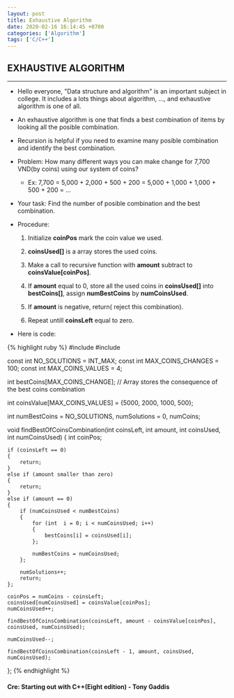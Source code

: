 ```yaml
---
layout: post
title: Exhaustive Algorithm
date: 2020-02-16 16:14:45 +0700
categories: ['Algorithm']
tags: ['C/C++']
---
```

## EXHAUSTIVE ALGORITHM
---

  - Hello everyone, "Data structure and algorithm" is an important subject in college. It includes a lots things about algorithm, ..., and exhaustive algorithm is one of all.

  - An exhaustive algorithm is one that finds a best combination of items by looking all the posible combination.

  - Recursion is helpful if you need to examine many posible combination and identify the best combination. 

  * Problem: How many different ways you can make change for 7,700 VND(by coins) using our system of coins?
	* Ex: 7,700 = 5,000 + 2,000 + 500 + 200 = 5,000 + 1,000 + 1,000 + 500 + 200 = ...
  * Your task: Find the number of posible combination and the best combination.

  * Procedure:
	1. Initialize **coinPos** mark the coin value we used.

	2. **coinsUsed[]** is a array stores the used coins.

	3. Make a call to recursive function with **amount** subtract to **coinsValue[coinPos]**.

	3. If **amount** equal to 0, store all the used coins in **coinsUsed[]** into **bestCoins[]**,
	   assign **numBestCoins** by **numCoinsUsed**.

	4. If **amount** is negative, return( reject this combination).

	5. Repeat untill **coinsLeft** equal to zero.

  * Here is code:

{% highlight ruby %}
#include <iostream>
#include <climits>

const int NO_SOLUTIONS = INT_MAX;
const int MAX_COINS_CHANGES = 100;
const int MAX_COINS_VALUES = 4;

int bestCoins[MAX_COINS_CHANGE]; // Array stores the consequence of the best coins combination

int coinsValue[MAX_COINS_VALUES] = {5000, 2000, 1000, 500};

int numBestCoins = NO_SOLUTIONS,
    numSolutions = 0,
    numCoins;

void findBestOfCoinsCombination(int coinsLeft, int amount, int coinsUsed, int numCoinsUsed)
{
	int coinPos;

	if (coinsLeft == 0)
	{
		return;
	}
	else if (amount smaller than zero)
	{
		return;
	}
	else if (amount == 0)
	{
		if (numCoinsUsed < numBestCoins)
		{
			for (int  i = 0; i < numCoinsUsed; i++)
			{
				bestCoins[i] = coinsUsed[i];
			};
		
			numBestCoins = numCoinsUsed;
		};
	
		numSolutions++;
		return;
	};

	coinPos = numCoins - coinsLeft;
	coinsUsed[numCoinsUsed] = coinsValue[coinPos];
	numCoinsUsed++;

	findBestOfCoinsCombination(coinsLeft, amount - coinsValue[coinPos], coinsUsed, numCoinsUsed);

	numCoinsUsed--;

	findBestOfCoinsCombination(coinsLeft - 1, amount, coinsUsed, numCoinsUsed);
};
{% endhighlight %}

#### Cre: Starting out with C++(Eight edition) - Tony Gaddis
